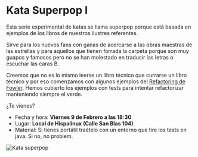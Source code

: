 # Kata Superpop I

Esta serie experimental de katas se llama superpop porque está basada en ejemplos de los libros de nuestros ilustres referentes. 

Sirve para los nuevos fans con ganas de acercarse a las obras maestras de las estrellas y para aquellos que tienen forrada la carpeta porque son muy guapos y famosos pero no se han molestado en traducir las letras o escuchar las caras B.
 
Creemos que no es lo mismo leerse un libro técnico que currarse un libro técnico y por eso comenzamos con algunos ejemplos del [Refactoring de Fowler](http://martinfowler.com/books/refactoring.html). 
Hemos cubierto los ejemplos con tests para intentar refactorizar manteniendo siempre el verde. 
 
¿Te vienes?

* Fecha y hora: **Viernes 9 de Febrero a las 18:30**
* Lugar: **Local de Hispalinux (Calle San Blas 104)**
* Material: Si tienes portátil traételo con un entorno que tire los tests en java. Si no, no problem.  

![Kata superpop](http://i.imgur.com/TIhso76.jpg)
